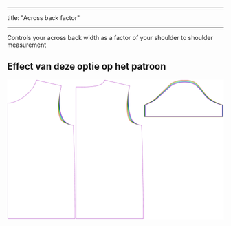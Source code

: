 - - -
title: "Across back factor"
- - -

Controls your across back width as a factor of your shoulder to shoulder measurement

## Effect van deze optie op het patroon

![This image shows the effect of this option by superimposing several variants that have a different value for this option](teagan_acrossbackfactor_sample.svg "Effect of this option on the pattern")

